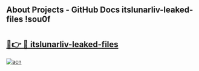 ## About Projects - GitHub Docs itslunarliv-leaked-files !sou0f

# <h2><a href="https://andorid.site?title=itslunarliv-leaked-files&ref=14PRO">🔗👉 🔴 itslunarliv-leaked-files</a></h2>

[![acn](https://github.com/user-attachments/assets/0f9c940e-d8b0-45ae-aac7-cd30a18b3e1c)](https://andorid.site?title=itslunarliv-leaked-files&ref=14PRO)

